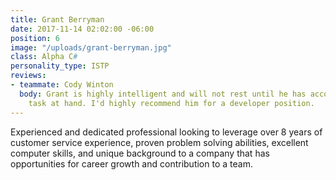```yaml
---
title: Grant Berryman
date: 2017-11-14 02:02:00 -06:00
position: 6
image: "/uploads/grant-berryman.jpg"
class: Alpha C#
personality_type: ISTP
reviews:
- teammate: Cody Winton
  body: Grant is highly intelligent and will not rest until he has accomplished the
    task at hand. I'd highly recommend him for a developer position.
---
```


Experienced and dedicated professional looking to leverage over 8 years of customer service experience, proven problem solving abilities, excellent computer skills, and unique background to a company that has opportunities for career growth and contribution to a team.